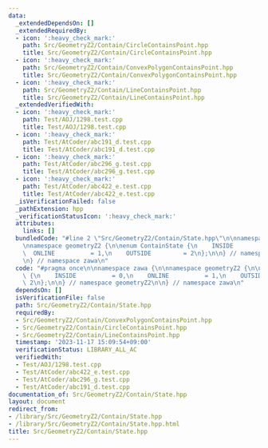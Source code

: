 ```yaml
---
data:
  _extendedDependsOn: []
  _extendedRequiredBy:
  - icon: ':heavy_check_mark:'
    path: Src/GeometryZ2/Contain/CircleContainsPoint.hpp
    title: Src/GeometryZ2/Contain/CircleContainsPoint.hpp
  - icon: ':heavy_check_mark:'
    path: Src/GeometryZ2/Contain/ConvexPolygonContainsPoint.hpp
    title: Src/GeometryZ2/Contain/ConvexPolygonContainsPoint.hpp
  - icon: ':heavy_check_mark:'
    path: Src/GeometryZ2/Contain/LineContainsPoint.hpp
    title: Src/GeometryZ2/Contain/LineContainsPoint.hpp
  _extendedVerifiedWith:
  - icon: ':heavy_check_mark:'
    path: Test/AOJ/1298.test.cpp
    title: Test/AOJ/1298.test.cpp
  - icon: ':heavy_check_mark:'
    path: Test/AtCoder/abc191_d.test.cpp
    title: Test/AtCoder/abc191_d.test.cpp
  - icon: ':heavy_check_mark:'
    path: Test/AtCoder/abc296_g.test.cpp
    title: Test/AtCoder/abc296_g.test.cpp
  - icon: ':heavy_check_mark:'
    path: Test/AtCoder/abc422_e.test.cpp
    title: Test/AtCoder/abc422_e.test.cpp
  _isVerificationFailed: false
  _pathExtension: hpp
  _verificationStatusIcon: ':heavy_check_mark:'
  attributes:
    links: []
  bundledCode: "#line 2 \"Src/GeometryZ2/Contain/State.hpp\"\n\nnamespace zawa {\n\
    \nnamespace geometryZ2 {\n\nenum ContainState {\n    INSIDE          = 0,\n  \
    \  ONLINE          = 1,\n    OUTSIDE         = 2\n};\n\n} // namespace geometryZ2\n\
    \n} // namespace zawa\n"
  code: "#pragma once\n\nnamespace zawa {\n\nnamespace geometryZ2 {\n\nenum ContainState\
    \ {\n    INSIDE          = 0,\n    ONLINE          = 1,\n    OUTSIDE         =\
    \ 2\n};\n\n} // namespace geometryZ2\n\n} // namespace zawa\n"
  dependsOn: []
  isVerificationFile: false
  path: Src/GeometryZ2/Contain/State.hpp
  requiredBy:
  - Src/GeometryZ2/Contain/ConvexPolygonContainsPoint.hpp
  - Src/GeometryZ2/Contain/CircleContainsPoint.hpp
  - Src/GeometryZ2/Contain/LineContainsPoint.hpp
  timestamp: '2023-11-17 15:09:54+09:00'
  verificationStatus: LIBRARY_ALL_AC
  verifiedWith:
  - Test/AOJ/1298.test.cpp
  - Test/AtCoder/abc422_e.test.cpp
  - Test/AtCoder/abc296_g.test.cpp
  - Test/AtCoder/abc191_d.test.cpp
documentation_of: Src/GeometryZ2/Contain/State.hpp
layout: document
redirect_from:
- /library/Src/GeometryZ2/Contain/State.hpp
- /library/Src/GeometryZ2/Contain/State.hpp.html
title: Src/GeometryZ2/Contain/State.hpp
---
```


